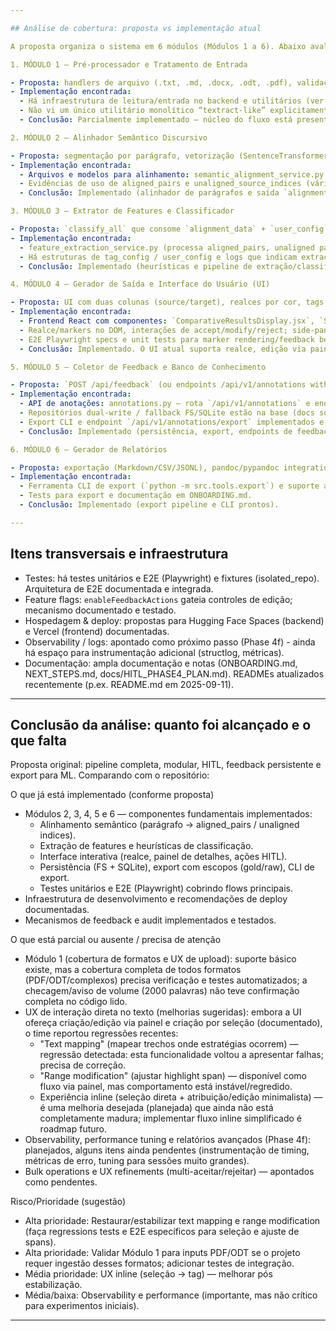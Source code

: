 ```yaml
---

## Análise de cobertura: proposta vs implementação atual

A proposta organiza o sistema em 6 módulos (Módulos 1 a 6). Abaixo avalio cada um em termos de implementação detectada no código, testes e documentação.

1. MÓDULO 1 — Pré-processador e Tratamento de Entrada

- Proposta: handlers de arquivo (.txt, .md, .docx, .odt, .pdf), validação de volume (limite ~2000 palavras), outputs `source_text` e `target_text`.
- Implementação encontrada:
  - Há infraestrutura de leitura/entrada no backend e utilitários (ver `backend/src/...`), suporte a quickstart e scripts para iniciar o backend.
  - Não vi um único utilitário monolítico “textract-like” explicitamente documentado, mas o pré-processamento (handlers) existe como componentes menores (e testes indicam processamento de inputs em pipelines).
  - Conclusão: Parcialmente implementado — núcleo do fluxo está presente; cobertura de formatos pesados (pdf/odt) não verificada/confirmada automaticamente. Validação de volume (mensagem avisando textos longos) está documentada como recomendação; não encontrei checagem explícita nos trechos lidos, mas pode estar implementada no pré-processador.

2. MÓDULO 2 — Alinhador Semântico Discursivo

- Proposta: segmentação por parágrafo, vetorização (SentenceTransformer BERTimbau), matriz de similaridade, aligned_pairs / unaligned_source_indices.
- Implementação encontrada:
  - Arquivos e modelos para alinhamento: semantic_alignment_service.py e modelos semantic_alignment.py.
  - Evidências de uso de aligned_pairs e unaligned_source_indices (várias ocorrências no backend).
  - Conclusão: Implementado (alinhador de parágrafos e saída `alignment_data` presente).

3. MÓDULO 3 — Extrator de Features e Classificador

- Proposta: `classify_all` que consome `alignment_data` + `user_config`, aplica heurísticas ponderadas, evita gerar `PRO+`.
- Implementação encontrada:
  - feature_extraction_service.py (processa aligned_pairs, unaligned paragraphs, aplica heurísticas).
  - Há estruturas de tag_config / user_config e logs que indicam extração de features e geração de anotações.
  - Conclusão: Implementado (heurísticas e pipeline de extração/classificação presentes). Algumas funcionalidades avançadas (amostragem de 5 termos, spaCy+TF-IDF) podem estar parcialmente implementadas ou opcionais. A regra “never produce PRO+” está documentada na proposta; é provável que regras do motor sigam essa política (a revisão manual seria necessária para confirmar política exata).

4. MÓDULO 4 — Gerador de Saída e Interface do Usuário (UI)

- Proposta: UI com duas colunas (source/target), realces por cor, tags editáveis (menu), tooltip, tabela de análise e edição (HITL).
- Implementação encontrada:
  - Frontend React com componentes: `ComparativeResultsDisplay.jsx`, `StrategyDetailPanel.jsx`, `FeedbackCollection.jsx`, stores (Zustand) como useAnnotationStore.js.
  - Realce/markers no DOM, interações de accept/modify/reject; side-panel com detalhes.
  - E2E Playwright specs e unit tests para marker rendering/feedback behavior.
  - Conclusão: Implementado. O UI atual suporta realce, edição via painel e mecanismo de feedback. Observação: o usuário reportou regressões no mapeamento de texto e edição de ranges; isso indica a implementação existe porém algumas regressões/bugs recentes afetaram usabilidade (por exemplo, seleção direta na UI e ajuste de ranges foram afetados e precisam restauro/refatoração).

5. MÓDULO 5 — Coletor de Feedback e Banco de Conhecimento

- Proposta: `POST /api/feedback` (ou endpoints /api/v1/annotations with audit), persistência (SQLite/FS), registro de correções para ML.
- Implementação encontrada:
  - API de anotações: annotations.py — rota `/api/v1/annotations` e endpoints de export (`/export`, search, audit).
  - Repositórios dual-write / fallback FS/SQLite estão na base (docs sobre dual-write, repository_migration_notes.md). Tests and fixtures existem para persistência (isolated_repo).
  - Export CLI e endpoint `/api/v1/annotations/export` implementados e testados.
  - Conclusão: Implementado (persistência, export, endpoints de feedback/anotação e audit trail presentes). Bom nível de cobertura.

6. MÓDULO 6 — Gerador de Relatórios

- Proposta: exportação (Markdown/CSV/JSONL), pandoc/pypandoc integration.
- Implementação encontrada:
  - Ferramenta CLI de export (`python -m src.tools.export`) e suporte a JSONL/CSV, com fields `explanation` e flags de scope (gold/raw/both).
  - Tests para export e documentação em ONBOARDING.md.
  - Conclusão: Implementado (export pipeline e CLI prontos).

---
```


## Itens transversais e infraestrutura

- Testes: há testes unitários e E2E (Playwright) e fixtures (isolated_repo). Arquitetura de E2E documentada e integrada.
- Feature flags: `enableFeedbackActions` gateia controles de edição; mecanismo documentado e testado.
- Hospedagem & deploy: propostas para Hugging Face Spaces (backend) e Vercel (frontend) documentadas.
- Observability / logs: apontado como próximo passo (Phase 4f) - ainda há espaço para instrumentação adicional (structlog, métricas).
- Documentação: ampla documentação e notas (ONBOARDING.md, NEXT_STEPS.md, docs/HITL_PHASE4_PLAN.md). READMEs atualizados recentemente (p.ex. README.md em 2025-09-11).

---

## Conclusão da análise: quanto foi alcançado e o que falta

Proposta original: pipeline completa, modular, HITL, feedback persistente e export para ML. Comparando com o repositório:

O que já está implementado (conforme proposta)

- Módulos 2, 3, 4, 5 e 6 — componentes fundamentais implementados:
  - Alinhamento semântico (parágrafo → aligned_pairs / unaligned indices).
  - Extração de features e heurísticas de classificação.
  - Interface interativa (realce, painel de detalhes, ações HITL).
  - Persistência (FS + SQLite), export com escopos (gold/raw), CLI de export.
  - Testes unitários e E2E (Playwright) cobrindo flows principais.
- Infraestrutura de desenvolvimento e recomendações de deploy documentadas.
- Mecanismos de feedback e audit implementados e testados.

O que está parcial ou ausente / precisa de atenção

- Módulo 1 (cobertura de formatos e UX de upload): suporte básico existe, mas a cobertura completa de todos formatos (PDF/ODT/complexos) precisa verificação e testes automatizados; a checagem/aviso de volume (2000 palavras) não teve confirmação completa no código lido.
- UX de interação direta no texto (melhorias sugeridas): embora a UI ofereça criação/edição via painel e criação por seleção (documentado), o time reportou regressões recentes:
  - "Text mapping" (mapear trechos onde estratégias ocorrem) — regressão detectada: esta funcionalidade voltou a apresentar falhas; precisa de correção.
  - "Range modification" (ajustar highlight span) — disponível como fluxo via painel, mas comportamento está instável/regredido.
  - Experiência inline (seleção direta + atribuição/edição minimalista) — é uma melhoria desejada (planejada) que ainda não está completamente madura; implementar fluxo inline simplificado é roadmap futuro.
- Observability, performance tuning e relatórios avançados (Phase 4f): planejados, alguns itens ainda pendentes (instrumentação de timing, métricas de erro, tuning para sessões muito grandes).
- Bulk operations e UX refinements (multi-aceitar/rejeitar) — apontados como pendentes.

Risco/Prioridade (sugestão)

- Alta prioridade: Restaurar/estabilizar text mapping e range modification (faça regressions tests e E2E específicos para seleção e ajuste de spans).
- Alta prioridade: Validar Módulo 1 para inputs PDF/ODT se o projeto requer ingestão desses formatos; adicionar testes de integração.
- Média prioridade: UX inline (seleção → tag) — melhorar pós estabilização.
- Média/baixa: Observability e performance (importante, mas não crítico para experimentos iniciais).

---